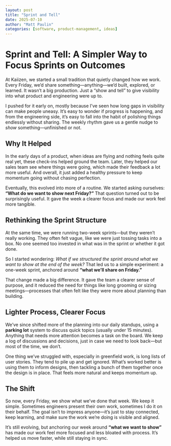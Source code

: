 ```yaml
---
layout: post
title: "Sprint and Tell"
date: 2025-07-10
author: "Matt Paulin"
categories: [software, product-management, ideas]
---
```

# Sprint and Tell: A Simpler Way to Focus Sprints on Outcomes

At Kaiizen, we started a small tradition that quietly changed how we work. Every Friday, we’d share something—anything—we’d built, explored, or learned. It wasn’t a big production. Just a “show and tell” to give visibility into what product and engineering were up to.

I pushed for it early on, mostly because I’ve seen how long gaps in visibility can make people uneasy. It’s easy to wonder if progress is happening, and from the engineering side, it’s easy to fall into the habit of polishing things endlessly without sharing. The weekly rhythm gave us a gentle nudge to *show* something—unfinished or not.

## Why It Helped

In the early days of a product, when ideas are flying and nothing feels quite real yet, these check-ins helped ground the team. Later, they helped our sales team see where things were going, which made their feedback a lot more useful. And overall, it just added a healthy pressure to keep momentum going without chasing perfection.

Eventually, this evolved into more of a routine. We started asking ourselves: **“What do we want to show next Friday?”** That question turned out to be surprisingly useful. It gave the week a clearer focus and made our work feel more tangible.

## Rethinking the Sprint Structure

At the same time, we were running two-week sprints—but they weren’t really working. They often felt vague, like we were just tossing tasks into a box. No one seemed too invested in what was in the sprint or whether it got done.

So I started wondering: *What if we structured the sprint around what we want to show at the end of the week?* That led us to a simple experiment: a one-week sprint, anchored around **“what we’ll share on Friday.”**

That change made a big difference. It gave the team a clearer sense of purpose, and it reduced the need for things like long grooming or sizing meetings—processes that often felt like they were more about planning than building.

## Lighter Process, Clearer Focus

We’ve since shifted more of the planning into our daily standups, using a **parking lot** system to discuss quick topics (usually under 15 minutes). Anything that needs more attention becomes a task on the board. We keep a log of discussions and decisions, just in case we need to look back—but most of the time, we don’t.

One thing we’ve struggled with, especially in greenfield work, is long lists of user stories. They tend to pile up and get ignored. What’s worked better is using them to inform designs, then tackling a bunch of them together once the design is in place. That feels more natural and keeps momentum up.

## The Shift

So now, every Friday, we show what we’ve done that week. We keep it simple. Sometimes engineers present their own work, sometimes I do it on their behalf. The goal isn’t to impress anyone—it’s just to stay connected, keep learning, and make sure the work we’re doing is visible and aligned.

It’s still evolving, but anchoring our week around **“what we want to show”** has made our work feel more focused and less bloated with process. It’s helped us move faster, while still staying in sync.
